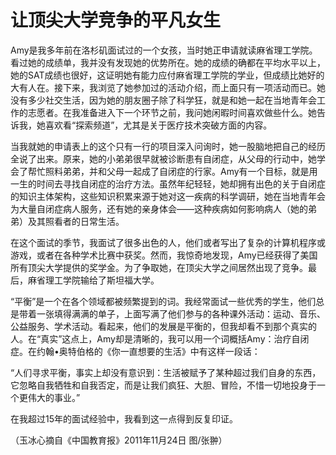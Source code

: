 # 让顶尖大学竞争的平凡女生

Amy是我多年前在洛杉矶面试过的一个女孩，当时她正申请就读麻省理工学院。看过她的成绩单，我并没有发现她的优势所在。她的成绩的确都在平均水平以上，她的SAT成绩也很好，这证明她有能力应付麻省理工学院的学业，但成绩比她好的大有人在。接下来，我浏览了她参加过的活动介绍，而上面只有一项活动而已。她没有多少社交生活，因为她的朋友圈子除了科学狂，就是和她一起在当地青年会工作的志愿者。在我准备进入下一个环节之前，我问她闲暇时间喜欢做些什么。她告诉我，她喜欢看“探索频道”，尤其是关于医疗技术突破方面的内容。 

当我就她的申请表上的这个只有一行的项目深入问询时，她一股脑地把自己的经历全说了出来。原来，她的小弟弟很早就被诊断患有自闭症，从父母的行动中，她学会了帮忙照料弟弟，并和父母一起成了自闭症的行家。Amy有一个目标，就是用一生的时间去寻找自闭症的治疗方法。虽然年纪轻轻，她却拥有出色的关于自闭症的知识主体架构，这些知识积累来源于她对这一疾病的科学调研，她在当地青年会为大量自闭症病人服务，还有她的亲身体会——这种疾病如何影响病人（她的弟弟）及其照看者的日常生活。 

在这个面试的季节，我面试了很多出色的人，他们或者写出了复杂的计算机程序或游戏，或者在各种学术比赛中获奖。然而，我惊奇地发现，Amy已经获得了美国所有顶尖大学提供的奖学金。为了争取她，在顶尖大学之间居然出现了竞争。最后，麻省理工学院输给了斯坦福大学。 

“平衡”是一个在各个领域都被频繁提到的词。我经常面试一些优秀的学生，他们总是带着一张填得满满的单子，上面写满了他们参与的各种课外活动：运动、音乐、公益服务、学术活动。看起来，他们的发展是平衡的，但我却看不到那个真实的人。在“真实”这点上，Amy却是清晰的，我可以用一个词概括Amy：治疗自闭症。在约翰•奥特伯格的《你一直想要的生活》中有这样一段话： 

“人们寻求平衡，事实上却没有意识到：生活被赋予了某种超过我们自身的东西，它忽略自我牺牲和自我否定，而是让我们疯狂、大胆、冒险，不惜一切地投身于一个更伟大的事业。” 

在我超过15年的面试经验中，我看到这一点得到反复印证。 

（玉冰心摘自《中国教育报》2011年11月24日 图/张翀）